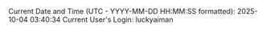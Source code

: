 Current Date and Time (UTC - YYYY-MM-DD HH:MM:SS formatted): 2025-10-04 03:40:34
Current User's Login: luckyaiman
